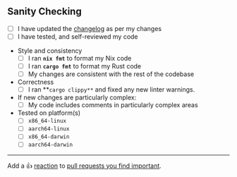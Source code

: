 <!--
^ Please include a clear and concise description of the aim of your Pull Request above this line ^

For plugin dependency/module additions, please make sure to link the source link
of the added plugin or dependency in this section. If your pull request aims to
fix an open issue or a please bug, please also link the relevant issue below this
line. You may attach an issue to your pull request with `Fixes #<issue number>`
above this comment, and it will be closed when your pull request is merged.
-->

## Sanity Checking

<!--
Please check all that apply. As before, this section is not a hard requirement
but checklists with more checked items are likely to be merged faster. You may
save some time in maintainer reviews by performing self-reviews here before
submitting your pull request.

If your pull request includes any change or unexpected behaviour not covered below,
please do make sure to include it above in your description.
-->

[changelog]: https://github.com/nix-community/nh/tree/main/CHANGELOG.md

- [ ] I have updated the [changelog] as per my changes
- [ ] I have tested, and self-reviewed my code
- Style and consistency
  - [ ] I ran **`nix fmt`** to format my Nix code
  - [ ] I ran **`cargo fmt`** to format my Rust code
  - [ ] My changes are consistent with the rest of the codebase
- Correctness
  - [ ] I ran **`cargo clippy**` and fixed any new linter warnings.
- If new changes are particularly complex:
  - [ ] My code includes comments in particularly complex areas
- Tested on platform(s)
  - [ ] `x86_64-linux`
  - [ ] `aarch64-linux`
  - [ ] `x86_64-darwin`
  - [ ] `aarch64-darwin`

---

Add a :+1: [reaction] to [pull requests you find important].

[reaction]: https://github.blog/2016-03-10-add-reactions-to-pull-requests-issues-and-comments/
[pull requests you find important]: https://github.com/nix-community/nh/pulls?q=is%3Aopen+sort%3Areactions-%2B1-desc

